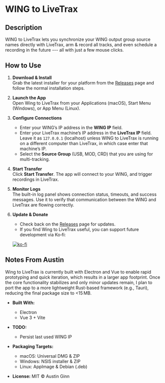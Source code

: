 # WING to LiveTrax



## Description

WING to LiveTrax lets you synchronize your WING output group source names directly with LiveTrax, arm & record all tracks, and even schedule a recording in the future --- all with just a few mouse clicks.

## How to Use

1. **Download & Install**  
   Grab the latest installer for your platform from the [Releases](https://github.com/austinginn/WING-to-LiveTrax/releases) page and follow the normal installation steps.

2. **Launch the App**  
   Open Wing to LiveTrax from your Applications (macOS), Start Menu (Windows), or App Menu (Linux).

3. **Configure Connections**  
   - Enter your WING’s IP address in the **WING IP** field.  
   - Enter your LiveTrax machine’s IP address in the **LiveTrax IP** field. Leave it as `127.0.0.1` (localhost) unless WING to LiveTrax is running on a different computer than LiveTrax, in which case enter that machine’s IP.  
   - Select the **Source Group** (USB, MOD, CRD) that you are using for multi-tracking.

4. **Start Transfer**  
   Click **Start Transfer**. The app will connect to your WING, and trigger recordings in LiveTrax.

5. **Monitor Logs**  
   The built-in log panel shows connection status, timeouts, and success messages. Use it to verify that communication between the WING and LiveTrax are flowing correctly.

6. **Update & Donate**  
   - Check back on the [Releases](https://github.com/austinginn/WING-to-LiveTrax/releases) page for updates.  
   - If you find Wing to LiveTrax useful, you can support future development via Ko‑fi:

   [![ko-fi](https://ko-fi.com/img/githubbutton_sm.svg)](https://ko-fi.com/M4M81985YD)

## Notes From Austin
Wing to LiveTrax is currently built with Electron and Vue to enable rapid prototyping and quick iteration, which results in a larger app footprint. Once the core functionality stabilizes and only minor updates remain, I plan to port the app to a more lightweight Rust-based framework (e.g., Tauri), reducing the final package size to <15 MB.

- **Built With:**  
  - Electron  
  - Vue 3 + Vite  
- **TODO:**  
  - Persist last used WING IP 


- **Packaging Targets:**  
  - macOS: Universal DMG & ZIP  
  - Windows: NSIS installer & ZIP  
  - Linux: AppImage & Debian (.deb)

- **License:** MIT © Austin Ginn

